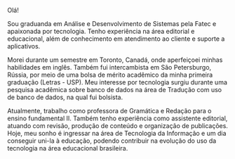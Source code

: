 Olá!

Sou graduanda em Análise e Desenvolvimento de Sistemas pela Fatec e apaixonada por tecnologia. Tenho experiência na área editorial e educacional, além de conhecimento em atendimento ao cliente e suporte a aplicativos.

Morei durante um semestre em Toronto, Canadá, onde aperfeiçoei minhas habilidades em inglês. Também fui intercambista em São Petersburgo, Rússia, por meio de uma bolsa de mérito acadêmico da minha primeira graduação (Letras - USP). Meu interesse por tecnologia surgiu durante uma pesquisa acadêmica sobre banco de dados na área de Tradução com uso de banco de dados, na qual fui bolsista.

Atualmente, trabalho como professora de Gramática e Redação para o ensino fundamental II. Também tenho experiência como assistente editorial, atuando com revisão, produção de conteúdo e organização de publicações. Hoje, meu sonho é ingressar na área de Tecnologia da Informação e um dia conseguir uni-la à educação, podendo contribuir na evolução do uso da tecnologia na área educacional brasileira.
